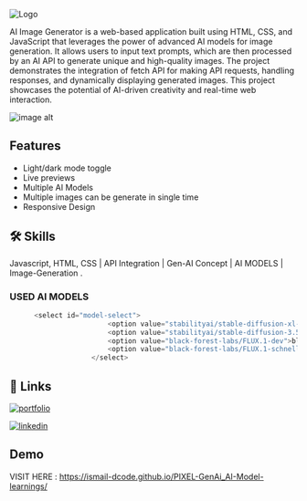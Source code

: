 
![Logo](https://media-hosting.imagekit.io//f29a1fd4fdc2433f/Screenshot%202025-03-16%20002110.png?Expires=1836672733&Key-Pair-Id=K2ZIVPTIP2VGHC&Signature=dVMhWfRfQK2d0fUPvZOJvcrNoeVlPWZdh5u6zE8KFv-mboGueB7ZXt64urD5fexm4qlrhBVDFioVEa8FdtyoPydXXAC9Pw-ffRuyDtBGmLoMExWz0~tdO6VMI3F46rujG1LYFIEXWYu~ssDzmI1ugy3F3K479YvhzCzI6wIKeSLJbGQc1SsgMshfwAogr-Atit69FpbuYznd1O2G82QnpvdzQsoluqMpirVtGde2IJRyy7RTR58QOKhqSBC1Lap~xR3Ty1elu5zCCGOaM5x8HSBkOaMDLeGXyd1Ux--70dRFL0m5-gVowgaGkgUwI2hcYylJsS9ASA-tRRDeNBS8pw__)



AI Image Generator is a web-based application built using HTML, CSS, and JavaScript that leverages the power of advanced AI models for image generation. It allows users to input text prompts, which are then processed by an AI API to generate unique and high-quality images. The project demonstrates the integration of fetch API for making API requests, handling responses, and dynamically displaying generated images. This project showcases the potential of AI-driven creativity and real-time web interaction.

![image alt](https://github.com/Ismail-dcode/PIXEL-GenAi_AI-Model-learnings/blob/main/AI-Image-gen.png?raw=true)


## Features

- Light/dark mode toggle
- Live previews
- Multiple AI Models
- Multiple images can be generate in single time
- Responsive Design



## 🛠 Skills
Javascript, HTML, CSS | API Integration | Gen-AI Concept | AI MODELS | Image-Generation .


### USED AI MODELS

```javascript
      <select id="model-select">
                        <option value="stabilityai/stable-diffusion-xl-base-1.0">Stable Diffusion XL</option>
                        <option value="stabilityai/stable-diffusion-3.5-large">Stable Diffusion 3.5</option>
                        <option value="black-forest-labs/FLUX.1-dev">black-forest-labs/FLUX.1-dev</option>
                        <option value="black-forest-labs/FLUX.1-schnell">black-forest-labs/FLUX.1-schnell</option>
                    </select>
```


## 🔗 Links
[![portfolio](https://img.shields.io/badge/my_portfolio-000?style=for-the-badge&logo=ko-fi&logoColor=white)](https://ismail-shaikh.vercel.app/)

[![linkedin](https://img.shields.io/badge/linkedin-0A66C2?style=for-the-badge&logo=linkedin&logoColor=white)](https://www.linkedin.com/in/ismail-shaikh-19798a335/)



## Demo

VISIT HERE : 
https://ismail-dcode.github.io/PIXEL-GenAi_AI-Model-learnings/
